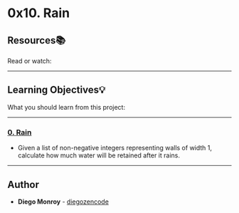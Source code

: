 # 0x10. Rain

## Resources:books:
Read or watch:

---
## Learning Objectives:bulb:
What you should learn from this project:

---

### [0. Rain](./0-rain.py)
* Given a list of non-negative integers representing walls of width 1, calculate how much water will be retained after it rains. 

---

## Author
* **Diego Monroy** - [diegozencode](https://github.com/diegozencode)